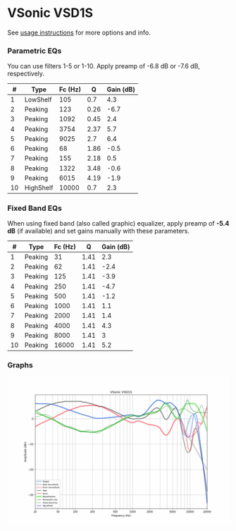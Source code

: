 # VSonic VSD1S
See [usage instructions](https://github.com/jaakkopasanen/AutoEq#usage) for more options and info.

### Parametric EQs
You can use filters 1-5 or 1-10. Apply preamp of -6.8 dB or -7.6 dB, respectively.

|   # | Type      |   Fc (Hz) |    Q |   Gain (dB) |
|-----|-----------|-----------|------|-------------|
|   1 | LowShelf  |       105 | 0.7  |         4.3 |
|   2 | Peaking   |       123 | 0.26 |        -6.7 |
|   3 | Peaking   |      1092 | 0.45 |         2.4 |
|   4 | Peaking   |      3754 | 2.37 |         5.7 |
|   5 | Peaking   |      9025 | 2.7  |         6.4 |
|   6 | Peaking   |        68 | 1.86 |        -0.5 |
|   7 | Peaking   |       155 | 2.18 |         0.5 |
|   8 | Peaking   |      1322 | 3.48 |        -0.6 |
|   9 | Peaking   |      6015 | 4.19 |        -1.9 |
|  10 | HighShelf |     10000 | 0.7  |         2.3 |

### Fixed Band EQs
When using fixed band (also called graphic) equalizer, apply preamp of **-5.4 dB** (if available) and set gains manually with these parameters.

|   # | Type    |   Fc (Hz) |    Q |   Gain (dB) |
|-----|---------|-----------|------|-------------|
|   1 | Peaking |        31 | 1.41 |         2.3 |
|   2 | Peaking |        62 | 1.41 |        -2.4 |
|   3 | Peaking |       125 | 1.41 |        -3.9 |
|   4 | Peaking |       250 | 1.41 |        -4.7 |
|   5 | Peaking |       500 | 1.41 |        -1.2 |
|   6 | Peaking |      1000 | 1.41 |         1.1 |
|   7 | Peaking |      2000 | 1.41 |         1.4 |
|   8 | Peaking |      4000 | 1.41 |         4.3 |
|   9 | Peaking |      8000 | 1.41 |         3   |
|  10 | Peaking |     16000 | 1.41 |         5.2 |

### Graphs
![](./VSonic%20VSD1S.png)
